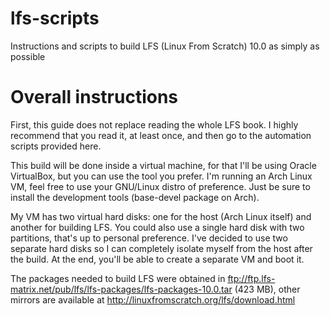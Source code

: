 # lfs-scripts
Instructions and scripts to build LFS (Linux From Scratch) 10.0 as simply as possible

# Overall instructions

First, this guide does not replace reading the whole LFS book. I highly recommend that you read it, at least once, and then go to the automation scripts provided here.

This build will be done inside a virtual machine, for that I'll be using Oracle VirtualBox, but you can use the tool you prefer. I'm running an Arch Linux VM, feel free to use your GNU/Linux distro of preference. Just be sure to install the development tools (base-devel package on Arch).

My VM has two virtual hard disks: one for the host (Arch Linux itself) and another for building LFS. You could also use a single hard disk with two partitions, that's up to personal preference. I've decided to use two separate hard disks so I can completely isolate myself from the host after the build. At the end, you'll be able to create a separate VM and boot it.

The packages needed to build LFS were obtained in ftp://ftp.lfs-matrix.net/pub/lfs/lfs-packages/lfs-packages-10.0.tar (423 MB), other mirrors are available at http://linuxfromscratch.org/lfs/download.html

